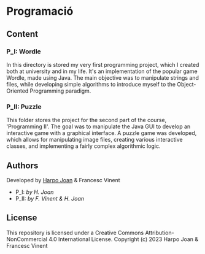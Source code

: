 # Programació

## Content

### P_I: Wordle
In this directory is stored my very first programming project, which I created both at university and in my life. It's an implementation of the popular game Wordle, made using Java. The main objective was to manipulate strings and files, while developing simple algorithms to introduce myself to the Object-Oriented Programming paradigm.

### P_II: Puzzle
This folder stores the project for the second part of the course, 'Programming II'. The goal was to manipulate the Java GUI to develop an interactive game with a graphical interface. A puzzle game was developed, which allows for manipulating image files, creating various interactive classes, and implementing a fairly complex algorithmic logic.

## Authors
Developed by [Harpo Joan](https://github.com/helveticka) & Francesc Vinent
- P_I: *by H. Joan*
- P_II: *by F. Vinent & H. Joan*

## License
This repository is licensed under a Creative Commons Attribution-NonCommercial 4.0 International License.
Copyright (c) 2023 Harpo Joan & Francesc Vinent
